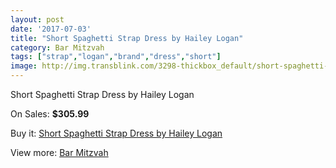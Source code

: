 ```yaml
---
layout: post
date: '2017-07-03'
title: "Short Spaghetti Strap Dress by Hailey Logan"
category: Bar Mitzvah
tags: ["strap","logan","brand","dress","short"]
image: http://img.transblink.com/3298-thickbox_default/short-spaghetti-strap-dress-by-hailey-logan.jpg
---
```

Short Spaghetti Strap Dress by Hailey Logan

On Sales: **$305.99**
<a href="https://www.transblink.com/en/bar-mitzvah/1040-short-spaghetti-strap-dress-by-hailey-logan.html"><amp-img layout="responsive" width="600" height="600" src="//img.transblink.com/3298-thickbox_default/short-spaghetti-strap-dress-by-hailey-logan.jpg" alt="Short Spaghetti Strap Dress by Hailey Logan 0" /></a>
<a href="https://www.transblink.com/en/bar-mitzvah/1040-short-spaghetti-strap-dress-by-hailey-logan.html"><amp-img layout="responsive" width="600" height="600" src="//img.transblink.com/3299-thickbox_default/short-spaghetti-strap-dress-by-hailey-logan.jpg" alt="Short Spaghetti Strap Dress by Hailey Logan 1" /></a>

Buy it: [Short Spaghetti Strap Dress by Hailey Logan](https://www.transblink.com/en/bar-mitzvah/1040-short-spaghetti-strap-dress-by-hailey-logan.html "Short Spaghetti Strap Dress by Hailey Logan")

View more: [Bar Mitzvah](https://www.transblink.com/en/2-bar-mitzvah "Bar Mitzvah")